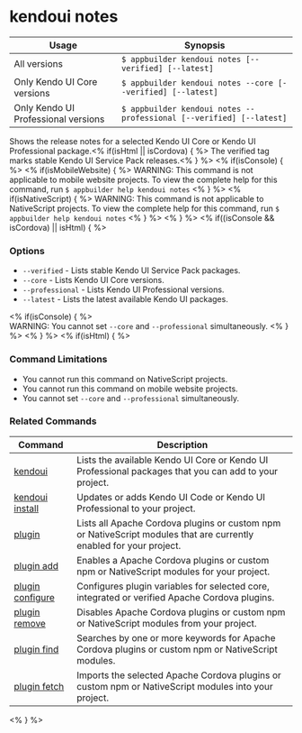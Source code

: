 kendoui notes
==========

Usage | Synopsis
------|-------
All versions | `$ appbuilder kendoui notes [--verified] [--latest]`
Only Kendo UI Core versions | `$ appbuilder kendoui notes --core [--verified] [--latest]`
Only Kendo UI Professional versions | `$ appbuilder kendoui notes --professional [--verified] [--latest]`

Shows the release notes for a selected Kendo UI Core or Kendo UI Professional package.<% if(isHtml || isCordova) { %> The verified tag marks stable Kendo UI Service Pack releases.<% } %> 
<% if(isConsole) { %>
<% if(isMobileWebsite) { %>
WARNING: This command is not applicable to mobile website projects. To view the complete help for this command, run `$ appbuilder help kendoui notes`
<% } %>
<% if(isNativeScript) { %>
WARNING: This command is not applicable to NativeScript projects. To view the complete help for this command, run `$ appbuilder help kendoui notes`
<% } %>
<% } %>
<% if((isConsole && isCordova) || isHtml) { %>  
### Options
* `--verified` - Lists stable Kendo UI Service Pack packages.
* `--core` - Lists Kendo UI Core versions.
* `--professional` - Lists Kendo UI Professional versions.
* `--latest` - Lists the latest available Kendo UI packages.

<% if(isConsole) { %>  
WARNING: You cannot set `--core` and `--professional` simultaneously.
<% } %>
<% } %>
<% if(isHtml) { %> 
### Command Limitations

* You cannot run this command on NativeScript projects.
* You cannot run this command on mobile website projects.
* You cannot set `--core` and `--professional` simultaneously.

### Related Commands

Command | Description
----------|----------
[kendoui](kendoui.html) | Lists the available Kendo UI Core or Kendo UI Professional packages that you can add to your project.
[kendoui install](kendoui-install.html) | Updates or adds Kendo UI Code or Kendo UI Professional to your project.
[plugin](plugin.html) | Lists all Apache Cordova plugins or custom npm or NativeScript modules that are currently enabled for your project.
[plugin add](plugin-add.html) | Enables a Apache Cordova plugins or custom npm or NativeScript modules for your project.
[plugin configure](plugin-configure.html) | Configures plugin variables for selected core, integrated or verified Apache Cordova plugins.
[plugin remove](plugin-remove.html) | Disables Apache Cordova plugins or custom npm or NativeScript modules from your project.
[plugin find](plugin-find.html) | Searches by one or more keywords for Apache Cordova plugins or custom npm or NativeScript modules.
[plugin fetch](plugin-fetch.html) | Imports the selected Apache Cordova plugins or custom npm or NativeScript modules into your project.
<% } %>
